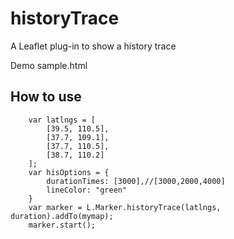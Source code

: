 # historyTrace

A Leaflet plug-in to show a history trace

Demo sample.html

## How to use
```
    var latlngs = [
        [39.5, 110.5],
        [37.7, 109.1],
        [37.7, 110.5],
        [38.7, 110.2]
    ];
    var hisOptions = {
        durationTimes: [3000],//[3000,2000,4000]
        lineColor: "green"
    }
    var marker = L.Marker.historyTrace(latlngs, duration).addTo(mymap);
    marker.start();
```
